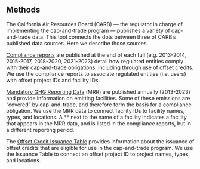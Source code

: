 ## Methods

The California Air Resources Board (CARB) — the regulator in charge of implementing the cap-and-trade program — publishes a variety of cap-and-trade data. This tool connects the dots between three of CARB’s published data sources. Here we describe those sources.

[Compliance reports](https://ww2.arb.ca.gov/our-work/programs/cap-and-trade-program/cap-and-trade-program-data) are published at the end of each full (e.g. 2013-2014, 2015-2017, 2018-2020, 2021-2023) detail how regulated entities comply with their cap-and-trade obligations, including through use of offset credits. We use the compliance reports to associate regulated entities (i.e. users) with offset project IDs and facility IDs.

[Mandatory GHG Reporting Data](https://ww2.arb.ca.gov/mrr-data) (MRR) are published annually (2013-2023) and provide information on emitting facilities. Some of these emissions are “covered” by cap-and-trade, and therefore form the basis for a compliance obligation. We use the MRR data to connect facility IDs to facility names, types, and locations. A \*\* next to the name of a facility indicates a facility that appears in the MRR data, and is listed in the compliance reports, but in a different reporting period.

The [Offset Credit Issuance Table](https://ww2.arb.ca.gov/our-work/programs/cap-and-trade-program/cap-and-trade-program-data) provides information about the issuance of offset credits that are eligible for use in the cap-and-trade program. We use the Issuance Table to connect an offset project ID to project names, types, and locations.
